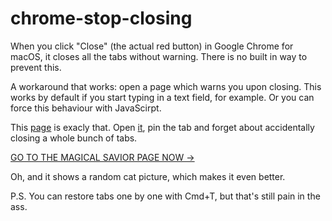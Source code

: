 # chrome-stop-closing

When you click "Close" (the actual red button) in Google Chrome for macOS, it closes all the tabs without warning. There is no built in way to prevent this. 

A workaround that works: open a page which warns you upon closing. This works by default if you start typing in a text field, for example. Or you can force this behaviour with JavaScirpt.

This [page](https://rakh.im/chrome-stop-closing/) is exacly that. Open [it](https://rakh.im/chrome-stop-closing/), pin the tab and forget about accidentally closing a whole bunch of tabs.

[GO TO THE MAGICAL SAVIOR PAGE NOW →](https://rakh.im/chrome-stop-closing/)

Oh, and it shows a random cat picture, which makes it even better.

P.S. You can restore tabs one by one with Cmd+T, but that's still pain in the ass.

